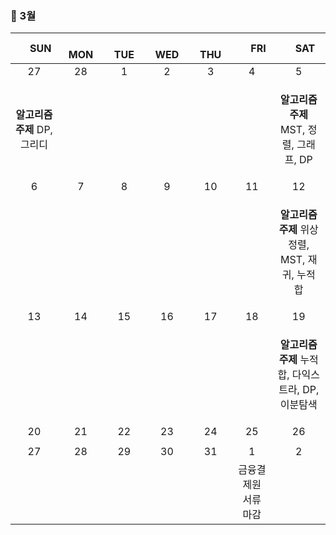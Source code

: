 <h3> 📅 3월 </h3>

|　  SUN　  |　  MON　  |　  TUE　  |　  WED　  |　  THU　  |　  FRI　  |　  SAT　  |
|:---:|:---:|:---:|:---:|:---:|:---:|:---:|
|   27   |   28   |   1   |   2   |   3   |   4   |   5   |
|<p><b>알고리즘 주제</b> DP, 그리디</p>||||||<p><b>알고리즘 주제</b> MST, 정렬, 그래프, DP</p>|
|   6   |   7   |   8   |   9   |   10   |   11   |   12   |
|||||||<p><b>알고리즘 주제</b> 위상정렬, MST, 재귀, 누적 합</p>|
|   13   |   14   |   15   |   16   |   17   |   18   |   19   |
|||||||<p><b>알고리즘 주제</b> 누적 합, 다익스트라, DP, 이분탐색</p>|
|   20   |   21   |   22   |   23   |   24   |   25   |   26   |
||||||||
|   27   |   28   |   29   |   30   |   31   |   1   |   2   |
||||||금융결제원 서류 마감||
